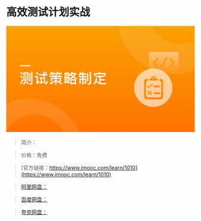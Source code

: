 # 高效测试计划实战

![img](../../assets/5fe443050001de2805400304.jpg)

> 简介：

> 价格：免费

> [官方链接：https://www.imooc.com/learn/1010](https://www.imooc.com/learn/1010)

> [阿里网盘：]()

> [百度网盘：]()

> [夸克网盘：]()
